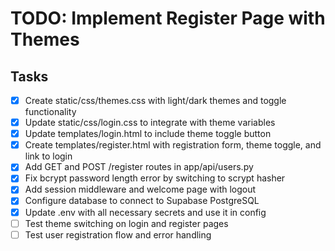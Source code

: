 # TODO: Implement Register Page with Themes

## Tasks
- [x] Create static/css/themes.css with light/dark themes and toggle functionality
- [x] Update static/css/login.css to integrate with theme variables
- [x] Update templates/login.html to include theme toggle button
- [x] Create templates/register.html with registration form, theme toggle, and link to login
- [x] Add GET and POST /register routes in app/api/users.py
- [x] Fix bcrypt password length error by switching to scrypt hasher
- [x] Add session middleware and welcome page with logout
- [x] Configure database to connect to Supabase PostgreSQL
- [x] Update .env with all necessary secrets and use it in config
- [ ] Test theme switching on login and register pages
- [ ] Test user registration flow and error handling
